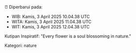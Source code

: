 ⏰ Diperbarui pada:
- WIB: Kamis, 3 April 2025 10.04.38 UTC
- WITA: Kamis, 3 April 2025 11.04.38 UTC
- WIT: Kamis, 3 April 2025 12.04.38 UTC

Kutipan Inspiratif:
"Every flower is a soul blossoming in nature."


Kategori: nature

